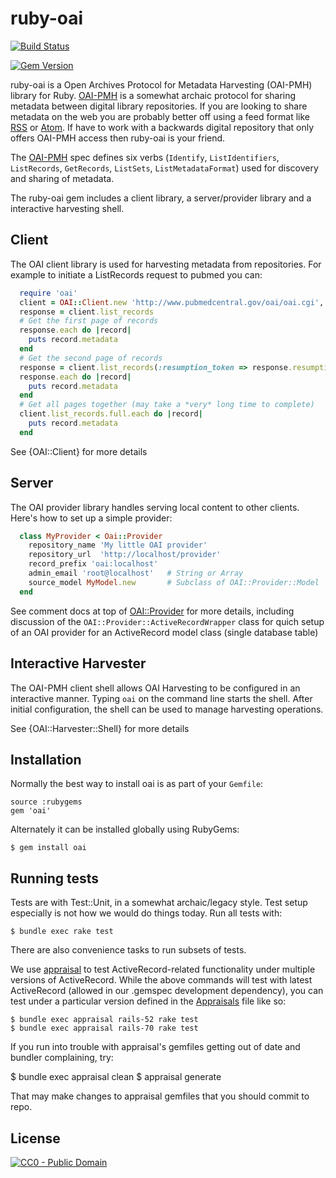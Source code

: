 ruby-oai
========

[![Build Status](https://travis-ci.org/code4lib/ruby-oai.svg?branch=master)](https://travis-ci.org/code4lib/ruby-oai)

[![Gem Version](https://badge.fury.io/rb/kithe.svg)](https://badge.fury.io/rb/oai)

ruby-oai is a Open Archives Protocol for Metadata Harvesting (OAI-PMH)
library for Ruby. [OAI-PMH](http://openarchives.org) is a somewhat
archaic protocol for sharing metadata between digital library repositories.
If you are looking to share metadata on the web you are probably better off
using a feed format like [RSS](http://www.rssboard.org/rss-specification) or
[Atom](http://www.atomenabled.org/). If have to work with a backwards
digital repository that only offers OAI-PMH access then ruby-oai is your
friend.

The [OAI-PMH](http://openarchives.org) spec defines six verbs
(`Identify`, `ListIdentifiers`, `ListRecords`,
`GetRecords`, `ListSets`, `ListMetadataFormat`) used for discovery and sharing of
metadata.

The ruby-oai gem includes a client library, a server/provider library and
a interactive harvesting shell.

Client
------

The OAI client library is used for harvesting metadata from repositories.
For example to initiate a ListRecords request to pubmed you can:

```ruby
  require 'oai'
  client = OAI::Client.new 'http://www.pubmedcentral.gov/oai/oai.cgi', :headers => { "From" => "oai@example.com" }
  response = client.list_records
  # Get the first page of records
  response.each do |record|
    puts record.metadata
  end
  # Get the second page of records
  response = client.list_records(:resumption_token => response.resumption_token)
  response.each do |record|
    puts record.metadata
  end
  # Get all pages together (may take a *very* long time to complete)
  client.list_records.full.each do |record|
    puts record.metadata
  end
```

See {OAI::Client} for more details

Server
------

The OAI provider library handles serving local content to other clients. Here's how to set up a simple provider:

```ruby
  class MyProvider < Oai::Provider
    repository_name 'My little OAI provider'
    repository_url  'http://localhost/provider'
    record_prefix 'oai:localhost'
    admin_email 'root@localhost'   # String or Array
    source_model MyModel.new       # Subclass of OAI::Provider::Model
  end
```

See comment docs at top of [OAI::Provider](./lib/oai/provider.rb) for more details, including discussion of the `OAI::Provider::ActiveRecordWrapper` class for quich setup of an OAI provider for an ActiveRecord model class (single database table)

Interactive Harvester
---------------------

The OAI-PMH client shell allows OAI Harvesting to be configured in an interactive manner.  Typing `oai` on the command line starts the shell. After initial configuration, the shell can be used to manage harvesting operations.

See {OAI::Harvester::Shell} for more details

Installation
------------

Normally the best way to install oai is as part of your `Gemfile`:

    source :rubygems
    gem 'oai'

Alternately it can be installed globally using RubyGems:

    $ gem install oai

Running tests
-------------

Tests are with Test::Unit, in a somewhat archaic/legacy style. Test setup especially is not how we would do things today. Run all tests with:

    $ bundle exec rake test

There are also convenience tasks to run subsets of tests.

We use [appraisal](https://github.com/thoughtbot/appraisal) to test ActiveRecord-related functionality under multiple versions of ActiveRecord. While the above commands will test with latest ActiveRecord (allowed in our .gemspec development dependency), you can test under a particular version defined in the [Appraisals](./Appraisals) file like so:

    $ bundle exec appraisal rails-52 rake test
    $ bundle exec appraisal rails-70 rake test

If you run into trouble with appraisal's gemfiles getting out of date and bundler complaining,
try:

   $ bundle exec appraisal clean
   $ appraisal generate

That may make changes to appraisal gemfiles that you should commit to repo.

License
-------

[![CC0 - Public Domain](http://i.creativecommons.org/p/zero/1.0/88x15.png)](http://creativecommons.org/publicdomain/zero/1.0/)
